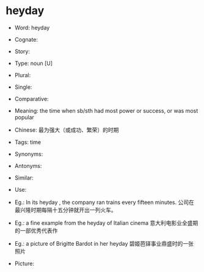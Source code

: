 # heyday

- Word: heyday
- Cognate: 
- Story: 

- Type: noun [U]
- Plural: 
- Single: 
- Comparative: 
- Meaning: the time when sb/sth had most power or success, or was most popular
- Chinese: 最为强大（或成功、繁荣）的时期
- Tags: time
- Synonyms: 
- Antonyms: 
- Similar: 
- Use: 
- Eg.: In its heyday , the company ran trains every fifteen minutes. 公司在最兴隆时期每隔十五分钟就开出一列火车。
- Eg.: a fine example from the heyday of Italian cinema 意大利电影业全盛期的一部优秀代表作
- Eg.: a picture of Brigitte Bardot in her heyday 碧姬芭铎事业鼎盛时的一张照片
- Picture: 

